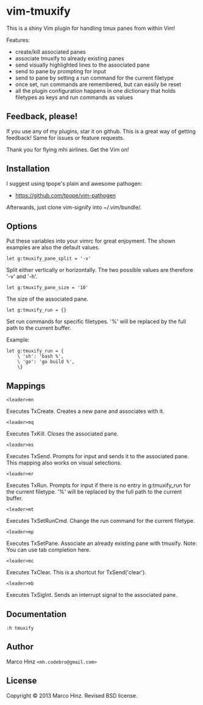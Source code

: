 # vim-tmuxify

This is a shiny Vim plugin for handling tmux panes from within Vim!

Features:

- create/kill associated panes
- associate tmuxify to already existing panes
- send visually highlighted lines to the associated pane
- send to pane by prompting for input
- send to pane by setting a run command for the current filetype
- once set, run commands are remembered, but can easily be reset
- all the plugin configuration happens in one dictionary that holds filetypes as
  keys and run commands as values

## Feedback, please!

If you use any of my plugins, star it on github. This is a great way of getting
feedback! Same for issues or feature requests.

Thank you for flying mhi airlines. Get the Vim on!

## Installation

I suggest using tpope's plain and awesome pathogen:

- https://github.com/tpope/vim-pathogen

Afterwards, just clone vim-signify into ~/.vim/bundle/.

## Options

Put these variables into your vimrc for great enjoyment. The shown examples
are also the default values.

```vim
let g:tmuxify_pane_split = '-v'
```

Split either vertically or horizontally. The two possible values are therefore
'-v' and '-h'.

```vim
let g:tmuxify_pane_size = '10'
```

The size of the associated pane.

```vim
let g:tmuxify_run = {}
```

Set run commands for specific filetypes. '%' will be replaced by the full path
to the current buffer.

Example:

```vim
let g:tmuxify_run = {
    \ 'sh': 'bash %',
    \ 'go': 'go build %',
    \}
```

## Mappings

```vim
<leader>mn
```

Executes TxCreate. Creates a new pane and associates with it.

```vim
<leader>mq
```

Executes TxKill. Closes the associated pane.

```vim
<leader>ms
```

Executes TxSend. Prompts for input and sends it to the associated pane. This
mapping also works on visual selections.

```vim
<leader>mr
```

Executes TxRun. Prompts for input if there is no entry in g:tmuxify_run for
the current filetype. '%' will be replaced by the full path to the current
buffer.

```vim
<leader>mt
```

Executes TxSetRunCmd. Change the run command for the current filetype.

```vim
<leader>mp
```

Executes TxSetPane. Associate an already existing pane with tmuxify. Note: You
can use tab completion here.

```vim
<leader>mc
```

Executes TxClear. This is a shortcut for TxSend('clear').

```vim
<leader>mb
```

Executes TxSigInt. Sends an interrupt signal to the associated pane.

## Documentation

`:h tmuxify`

## Author

Marco Hinz `<mh.codebro@gmail.com>`

## License

Copyright © 2013 Marco Hinz. Revised BSD license.
